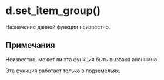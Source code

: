 # d.set_item_group()
Назначение данной функции неизвестно.

## Примечания
Неизвестно, может ли эта функция быть вызвана анонимно.

Эта функция работает только в подземельях.